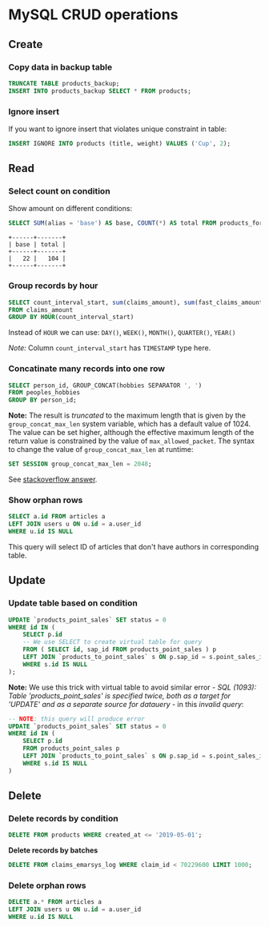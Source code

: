 # MySQL CRUD operations

## Create

### Copy data in backup table

```sql
TRUNCATE TABLE products_backup;
INSERT INTO products_backup SELECT * FROM products;
```

### Ignore insert

If you want to ignore insert that violates unique constraint in table:

```sql
INSERT IGNORE INTO products (title, weight) VALUES ('Cup', 2);
```

## Read

### Select count on condition

Show amount on different conditions:

```sql
SELECT SUM(alias = 'base') AS base, COUNT(*) AS total FROM products_forms;
```
```
+------+-------+
| base | total |
+------+-------+
|   22 |   104 |
+------+-------+
```

### Group records by hour

```sql
SELECT count_interval_start, sum(claims_amount), sum(fast_claims_amount)
FROM claims_amount
GROUP BY HOUR(count_interval_start)
```

Instead of `HOUR` we can use: `DAY()`, `WEEK()`, `MONTH()`, `QUARTER()`, `YEAR()`

*Note:* Column `count_interval_start` has `TIMESTAMP` type here.

### Concatinate many records into one row

```sql
SELECT person_id, GROUP_CONCAT(hobbies SEPARATOR ', ')
FROM peoples_hobbies
GROUP BY person_id;
```

**Note:** The result is *truncated* to the maximum length that is given by the `group_concat_max_len` system variable, which has a default value of 1024. The value can be set higher, although the effective maximum length of the return value is constrained by the value of `max_allowed_packet`. The syntax to change the value of `group_concat_max_len` at runtime:

```sql
SET SESSION group_concat_max_len = 2048;
```

See [stackoverflow answer](https://stackoverflow.com/a/276949/1921272).

### Show orphan rows

```sql
SELECT a.id FROM articles a
LEFT JOIN users u ON u.id = a.user_id
WHERE u.id IS NULL
```

This query will select ID of articles that don't have authors in corresponding table.

## Update

### Update table based on condition

```sql
UPDATE `products_point_sales` SET status = 0
WHERE id IN (
    SELECT p.id
    -- We use SELECT to create virtual table for query
    FROM ( SELECT id, sap_id FROM products_point_sales ) p
    LEFT JOIN `products_to_point_sales` s ON p.sap_id = s.point_sales_id
    WHERE s.id IS NULL
);
```

**Note:** We use this trick with virtual table to avoid similar error - *SQL (1093): Table 'products_point_sales' is specified twice, both as a target for 'UPDATE' and as a separate source for datauery* - in this *invalid query*:

```sql
-- NOTE: this query will produce error
UPDATE `products_point_sales` SET status = 0
WHERE id IN (
    SELECT p.id
    FROM products_point_sales p
    LEFT JOIN `products_to_point_sales` s ON p.sap_id = s.point_sales_id
    WHERE s.id IS NULL
)
```

## Delete

### Delete records by condition

```sql
DELETE FROM products WHERE created_at <= '2019-05-01';
```

**Delete records by batches**

```sql
DELETE FROM claims_emarsys_log WHERE claim_id < 70229600 LIMIT 1000;
```

### Delete orphan rows

```sql
DELETE a.* FROM articles a
LEFT JOIN users u ON u.id = a.user_id
WHERE u.id IS NULL
```
